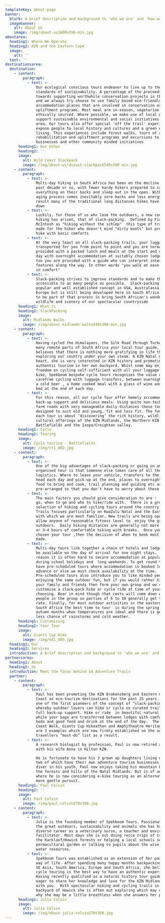 ```yaml
---
templateKey: about-page
banner:
  blurb: A brief description and background to 'who we are' and 'how we operate' ..
  imagebanner:
    alt: About Us
    image: /img/about-us1600x596-min.jpg
aboutarea:
  heading1: Where We Operate
  heading2: KZN and the Eastern Cape
  image:
    alt: ''
  text: ''
destinationsarea:
  destination:
    - content:
        paragraph:
          - text: >-
              Our ecological conscious tours endeavor to live up to the highest
              standards of sustainability. A percentage of the proceeds goes
              towards supporting worthwhile conservation projects in the area
              and we always try choose to use family based eco-friendly
              accommodation places that are involved in conservation or social
              upliftment programs. Most meal are in-season, vegetarian and
              ethically sourced. Where possible, we make use of local guides and
              support sustainable environmental and social initiatives in the
              area. Our tours also offer special 'off the trail' experiences to
              expose people to local history and cultures and a green way of
              living. This experiences include forest walks, tours of a land
              rehabilitation and upliftment programs and excursions to local
              businesses and other community minded initiatives
      heading1: Our Ethos
      heading2: ''
      image:
        alt: Wild Coast Slackpack
        image: /img/about-wildcoast-slackpack540x300-min.jpg
    - content:
        paragraph:
          - text: >-
              Multi-day hiking in South Africa has been on the decline in the
              past decade or so, with fewer hardy hikers prepared to carry
              everything on their backs and sleep out in the open. With the
              aging process comes inevitably sore backs and less energy.  As a
              result many of the traditional long distances hikes have closed
              down
          - text: >-
              Luckily, for those of us who love the outdoors, a new concept in
              hiking has arisen, that of slack-packing.  Defined by Fiona
              McIntosh as "hiking without the schlep"  this type of trail is
              made for the hiker who doesn't mind "dirty boots" but prefers to
              hike with basic comforts
          - text: >-
              At the very least on all slack-packing trails, your luggage is
              transported for you from point to point and you are normally
              provided with a packed lunch and meals at the start and end of the
              day with overnight accommodation at suitably chosen lodges. Often
              too you are provided with a guide who can interpret interesting
              features along the way. In other words "you walk at ease and stay
              in comfort"
          - text: >-
              Slack-packing strives to improve standards and to make the trails
              accessible to as many people as possible.  Slack-packing is a very
              popular and well established concept in USA, Australasia and
              Europe but is still being developed here in South Africa.  We hope
              to be part of that process in bring South African's wonderful
              wildlife and scenery of our spectacular countryside
      heading1: What is
      heading2: SlackPacking
      image:
        alt: Midlands Walks
        image: /img/about-midlands-walks540x300-min.jpg
    - content:
        paragraph:
          - text: >-
              Having cycled the Himalayans, the Silk Road through Turkey and
              many remote parts of South Africa your local tour guide, Julia, 
              believes that there is nothing more gratifying in life than
              exploring our country under your own steam. A KZN Natal girl at
              heart, she is very interested in KZN history and promoting local
              authentic tourism in her own backyard. Whist some may enjoy the
              freedom on cycling self-sufficient with all your luggage on your
              bike, Spekboom bespoke cycle tours recognises the value of
              carefree cycling with luggage transfers, between overnight stays,
              a cold beer , a home cooked meal with a glass of wine and a warm
              bed at the end of each day. 
          - text: >-
              For this reason, all our cycle Tour offer homely accommodation,
              back-up support and delicious meals. Using quite non-technical
              farm roads with very manageable daily distances these tours are
              designed to suit old and young, fit and less fit. The focus of
              each tour is about ‘discovering’ the rich history, wildlife and
              cultural offerings of the KZN Midlands, the Northern KZN
              Battlefields and the Ixopo/Creighton valley.
      heading1: Cycle
      heading2: Touring
      image:
        alt: Cycle touring - Battlefields
        image: /img/ct1_002.jpg
    - content:
        paragraph:
          - text: >-
              One of the big advantages of slack-packing or going on an
              organised tour is that someone else takes care of all the
              logistics. Where to leave your vehicle, transfers to the trail
              head each day and pick-up at the end, places to overnight, what
              food to bring and cook, trail planning and guiding etc are all
              pre-arranged so that you don't have to worry about these matters.
          - text: >-
              The main factors you should give consideration to are :  where to
              go, when to go and who to hike/ride with.  There is a growing
              selection of hiking and cycling tours around the country but SA
              Trails focuses particularly on KwaZulu Natal and the Eastern Cape
              with which we are most familiar. New trails are being opened up to
              allow anyone of reasonable fitness level to  enjoy the great
              outdoors.  Daily hiking distances are generally not more than 15km
              or 3-4 hours of comfortable hiking with breaks.  Once you have
              chosen your tour ,then the decision of when to book must be
              made.  
          - text: >-
              Multi-day tours link together a chain of hotels and lodges so all
              be available on the day of arrival for one night stays.  For this
              reason it is often hard to secure accommodation at popular resorts
              during school holidays and  long weekends. To get round this we
              have pre-scheduled tours where accommodation is booked long in
              advance or else we must check availability at the time. 
              Pre-scheduled tours also introduce you to like minded people
              enjoying the same outdoor fun, but if you would rather hike with
              your family and friends then form your own group and we can
              customise a slack-pack hike or cycle ride at time of your
              choosing. Bear in mind though that costs will come down with more
              people in the group so parties of 6 to 10 generally get the best
              rate. Finally, for most outdoor activities in the eastern half of
              South Africa the best time to tour  is during the spring and
              autumn months when temperatures are ideal and there is generally
              less chance of rainstorms and cold weather.  
      heading1: Customising
      heading2: Your Tour
      image:
        alt: Giants Cup Hike
        image: /img/kd1_005.jpg
  heading1: Our
  heading2: Services
  introduction: A brief description and background to 'who we are' and 'how we operate' ..
partnersarea:
  heading1: About
  heading2: Us
  introduction: Meet the faces behind SA Adventure Trails
  partner:
    - content:
        paragraph:
          - text: >-
              Paul has been promoting the KZN Drakensberg and Eastern Cape Wild
              Coast as eco-tourism destinations for the past 25 years.  He was
              one of the first pioneers of the concept of “slack-packing”,
              whereby outdoor lovers can hike or cycle on curated trails with
              full back-up support. Hike or ride  in beautiful natural scenery
              while your bags are transferred between lodges with comfortable
              beds and good food and drink at the end of the day.  The Wild
              Coast Walk, Giants Cup Hikeathon and Amphitheatre Heritage hike
              are 3 examples which are now firmly established on the active
              travellers “must-do” list as a result.
          - text: >-
              A research biologist by profession, Paul is now retired and living
              with his wife Anne in Hilton KZN.

              He is fortunate to have his 3 grown up daughters living nearby,
              two of which have their own adventure tourism businesses.  An avid
              diver in his youth, Paul now enjoys taking his mountain bike into
              the forests and hills of the Natal Midlands. But is of an age
              where he is now considering e-bike touring as an alternate and
              more gentle pursuit.
      heading1: Paul Colvin
      heading2: ''
      image:
        alt: Paul Colvin
        image: /img/paul-colvin270x300.jpg
    - content:
        paragraph:
          - text: >-
              Julia is the founding member of Spekboom Tours. Passionate about
              the great outdoors, sustainability and animals she has had a
              diverse career as a veterinary nurse, a teacher and environmental
              facilitator. Most days she is out doing recce trips of trails in
              the Karkloof/Howick forests or helping a local schools set up a
              permacultural garden or talking to pupils about the wise use of
              water resources. 
          - text: >-
              Spekboom Tours was established as an extension of her passions and
              way of life. After spending many happy months backpacking around
              SE Asia, South America, Europe and South Africa, she believes
              cycle touring is the best way to have an authentic experience. 
              Having recently qualified as a natural history tour guide she is
              eager to share her knowledge and love for the KZN Midlands area
              with you.  With spectacular hiking and cycling trails in her
              backyard of Howick she is often out exploring which may explain
              why she may be a little breathless when she answers her phone !  
      heading1: Julia Colvin
      image:
        alt: Julia Colvin
        image: /img/about-julia-colvin270x300.jpg
---
```


